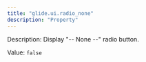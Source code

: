 ```yaml
---
title: "glide.ui.radio_none"
description: "Property"
---
```


Description: Display "-- None --" radio button.

Value: `false`